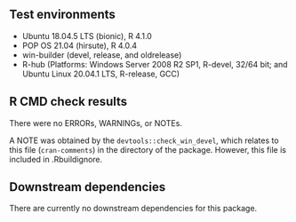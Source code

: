 ## Test environments
* Ubuntu 18.04.5 LTS (bionic), R 4.1.0
* POP OS 21.04 (hirsute), R 4.0.4
* win-builder (devel, release, and oldrelease)
* R-hub (Platforms:	Windows Server 2008 R2 SP1, R-devel, 32/64 bit; and Ubuntu Linux 20.04.1 LTS, R-release, GCC)

## R CMD check results
There were no ERRORs, WARNINGs, or NOTEs.

A NOTE was obtained by the `devtools::check_win_devel`, which relates to this file (`cran-comments`) in the directory of the package. However, this file is included in .Rbuildignore.

## Downstream dependencies
There are currently no downstream dependencies for this package.
